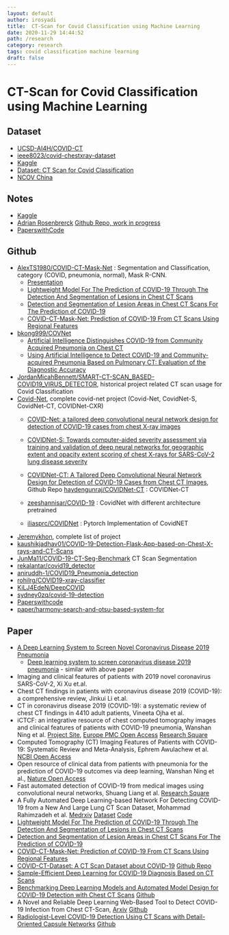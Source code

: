 ```yaml
---
layout: default
author: irosyadi
title:  CT-Scan for Covid Classification using Machine Learning
date: 2020-11-29 14:44:52
path: /research
category: research
tags: covid classification machine learning
draft: false
---
```


# CT-Scan for Covid Classification using Machine Learning

## Dataset
- [UCSD-AI4H/COVID-CT](https://github.com/UCSD-AI4H/COVID-CT)
- [ieee8023/covid-chestxray-dataset](https://github.com/ieee8023/covid-chestxray-dataset)
- [Kaggle](https://www.kaggle.com/paultimothymooney/chest-xray-pneumonia)
- [Dataset: CT Scan for Covid Classification](https://www.graviti.com/open-datasets/dataset-detail/CT_Scans_for_COVID-19_Classification)
- [NCOV China](http://ncov-ai.big.ac.cn/download)

## Notes
- [Kaggle](https://www.kaggle.com/azaemon/preprocessed-ct-scans-for-covid19)
- [Adrian Rosenbrerck](https://www.pyimagesearch.com/2020/03/16/detecting-covid-19-in-x-ray-images-with-keras-tensorflow-and-deep-learning/) [Github Repo, work in progress](https://github.com/AleGiovanardi/covidhelper)
- [PaperswithCode](https://paperswithcode.com/paper/covid-ct-dataset-a-ct-scan-dataset-about)

## Github
- [AlexTS1980/COVID-CT-Mask-Net](https://github.com/AlexTS1980/COVID-CT-Mask-Net) : Segmentation and Classification, category (COVID, pneumonia, normal), Mask R-CNN.
    - [Presentation](https://github.com/AlexTS1980/COVID-CT-Mask-Net/blob/master/presentations/COVID_19_Presentation_Kent.pdf)
    - [Lightweight Model For The Prediction of COVID-19 Through The Detection And Segmentation of Lesions in Chest CT Scans](https://www.medrxiv.org/content/10.1101/2020.10.30.20223586v2.full.pdf)
    - [Detection and Segmentation of Lesion Areas in Chest CT Scans For The Prediction of COVID-19](https://www.medrxiv.org/content/10.1101/2020.10.23.20218461v2.full.pdf)
    - [COVID-CT-Mask-Net: Prediction of COVID-19 From CT Scans Using Regional Features](https://www.medrxiv.org/content/10.1101/2020.10.11.20211052v2.full.pdf)
- [bkong999/COVNet](https://github.com/bkong999/COVNet)
    - [Artificial Intelligence Distinguishes COVID-19 from Community Acquired Pneumonia on Chest CT](https://www.ncbi.nlm.nih.gov/pmc/articles/PMC7233473/#SD1)
    - [Using Artificial Intelligence to Detect COVID-19 and Community-acquired Pneumonia Based on Pulmonary CT: Evaluation of the Diagnostic Accuracy](https://pubs.rsna.org/doi/10.1148/radiol.2020200905)
- [JordanMicahBennett/SMART-CT-SCAN_BASED-COVID19_VIRUS_DETECTOR](https://github.com/JordanMicahBennett/SMART-CT-SCAN_BASED-COVID19_VIRUS_DETECTOR), historical project related CT scan usage for Covid Classification
- [Covid-Net](https://github.com/lindawangg/COVID-Net), complete covid-net project (Covid-Net, CovidNet-S, CovidNet-CT, COVIDNet-CXR)
    - [COVID-Net: a tailored deep convolutional neural network design for detection of COVID-19 cases from chest X-ray images](https://www.nature.com/articles/s41598-020-76550-z)

    - [COVIDNet-S: Towards computer-aided severity assessment via training and validation of deep neural networks for geographic extent and opacity extent scoring of chest X-rays for SARS-CoV-2 lung disease severity](https://arxiv.org/abs/2005.12855)
    - [COVIDNet-CT: A Tailored Deep Convolutional Neural Network Design for Detection of COVID-19 Cases from Chest CT Images](https://arxiv.org/abs/2009.05383), Github Repo [haydengunraj/COVIDNet-CT](https://github.com/haydengunraj/COVIDNet-CT) : COVIDNet-CT
    - [zeeshannisar/COVID-19](https://github.com/zeeshannisar/COVID-19) : CovidNet with different architecture pretrained
    - [iliasprc/COVIDNet](https://github.com/iliasprc/COVIDNet) : Pytorch Implementation of CovidNET
- [Jeremykhon](https://github.com/jeremykohn/rid-covid), complete list of project
- [kaushikjadhav01/COVID-19-Detection-Flask-App-based-on-Chest-X-rays-and-CT-Scans](https://github.com/kaushikjadhav01/COVID-19-Detection-Flask-App-based-on-Chest-X-rays-and-CT-Scans)
- [JunMa11/COVID-19-CT-Seg-Benchmark](https://github.com/JunMa11/COVID-19-CT-Seg-Benchmark) CT Scan Segmentation
- [rekalantar/covid19_detector](https://github.com/rekalantar/covid19_detector)
- [aniruddh-1/COVID19_Pneumonia_detection](https://github.com/aniruddh-1/COVID19_Pneumonia_detection)
- [rohilrg/COVID19-xray-classifier](https://github.com/rohilrg/COVID19-xray-classifier)
- [KiLJ4EdeN/DeepCOVID](https://github.com/KiLJ4EdeN/DeepCOVID)
- [sydney0zq/covid-19-detection](https://github.com/sydney0zq/covid-19-detection)
- [Paperswithcode](https://paperswithcode.com/paper/automatic-detection-of-coronavirus-disease)
- [paper/harmony-search-and-otsu-based-system-for](https://paperswithcode.com/paper/harmony-search-and-otsu-based-system-for)

## Paper
- [A Deep Learning System to Screen Novel Coronavirus Disease 2019 Pneumonia](https://www.sciencedirect.com/science/article/pii/S2095809920301636)
    - [Deep learning system to screen coronavirus disease 2019 pneumonia](https://www.ncbi.nlm.nih.gov/pmc/articles/PMC7175452/) - similar with above paper
- Imaging and clinical features of patients with 2019 novel coronavirus SARS-CoV-2, Xi Xu et.al.
- Chest CT findings in patients with coronavirus disease 2019 (COVID-19): a comprehensive review, Jinkui Li et.al.
- CT in coronavirus disease 2019 (COVID-19): a systematic review of chest CT findings in 4410 adult patients,
Vineeta Ojha et al.
- iCTCF: an integrative resource of chest computed tomography images and clinical features of patients with COVID-19 pneumonia, Wanshan Ning et al. [Project Site](http://ictcf.biocuckoo.cn/), [Europe PMC Open Access](https://europepmc.org/article/ppr/ppr141530) [Research Square](https://www.researchsquare.com/article/rs-21834/v1)
- Computed Tomography (CT) Imaging Features of Patients with COVID-19: Systematic Review and Meta-Analysis, Ephrem Awulachew et al. [NCBI Open Access](https://www.ncbi.nlm.nih.gov/pmc/articles/PMC7378588/)
- Open resource of clinical data from patients with pneumonia for the prediction of COVID-19 outcomes via deep learning, Wanshan Ning et al., [Nature Open Access](https://www.nature.com/articles/s41551-020-00633-5)
- Fast automated detection of COVID-19 from medical images using convolutional neural networks, Shuang Liang et al. [Research Square](https://www.researchsquare.com/article/rs-32957/v1)
- A Fully Automated Deep Learning-based Network For Detecting COVID-19 from a New And Large Lung CT Scan Dataset, Mohammad Rahimzadeh et al. [Medrxiv](https://www.medrxiv.org/content/10.1101/2020.06.08.20121541v3) [Dataset](https://github.com/mr7495/COVID-CTset) [Code](https://github.com/mr7495/COVID-CT-Code)
- [Lightweight Model For The Prediction of COVID-19 Through The Detection And Segmentation of Lesions in Chest CT Scans](https://www.medrxiv.org/content/10.1101/2020.10.30.20223586v2.full.pdf)
- [Detection and Segmentation of Lesion Areas in Chest CT Scans For The Prediction of COVID-19](https://www.medrxiv.org/content/10.1101/2020.10.23.20218461v2.full.pdf)
- [COVID-CT-Mask-Net: Prediction of COVID-19 From CT Scans Using Regional Features](https://www.medrxiv.org/content/10.1101/2020.10.11.20211052v2.full.pdf)
- [COVID-CT-Dataset: A CT Scan Dataset about COVID-19](https://arxiv.org/pdf/2003.13865.pdf) [Github Repo](https://github.com/UCSD-AI4H/COVID-CT)
- [Sample-Efficient Deep Learning for COVID-19 Diagnosis Based on CT Scans](https://www.medrxiv.org/content/10.1101/2020.04.13.20063941v1)
- [Benchmarking Deep Learning Models and Automated Model Design for COVID-19 Detection with Chest CT Scans](https://www.medrxiv.org/content/10.1101/2020.06.08.20125963v1) [Github](https://github.com/arthursdays/HKBU_HPML_COVID-19)
- A Novel and Reliable Deep Learning Web-Based Tool to Detect COVID-19 Infection from Chest CT-Scan, [Arxiv](https://arxiv.org/abs/2006.14419) [Github](https://github.com/KiLJ4EdeN/COVID_WEB)
- [Radiologist-Level COVID-19 Detection Using CT Scans with Detail-Oriented Capsule Networks](https://arxiv.org/pdf/2004.07407.pdf) [Github](https://github.com/amobiny/DECAPS_for_COVID19)
